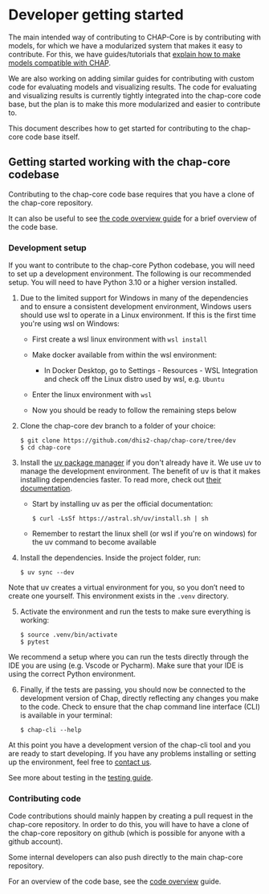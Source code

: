 # Developer getting started

The main intended way of contributing to CHAP-Core is by contributing with models, for which we have a modularized system that makes it easy to contribute.
For this, we have guides/tutorials that [explain how to make models compatible with CHAP](../external_models/making_external_models_compatible.rst).

We are also working on adding similar guides for contributing with custom code for evaluating models and visualizing results.
The code for evaluating and visualizing results is currently tightly integrated into the chap-core code base, but the plan is to 
make this more modularized and easier to contribute to.

This document describes how to get started for contributing to the chap-core code base itself. 


## Getting started working with the chap-core codebase

Contributing to the chap-core code base requires that you have a clone of the chap-core repository.

It can also be useful to see [the code overview guide](code_overview.rst) for a brief overview of the code base.

### Development setup

If you want to contribute to the chap-core Python codebase, you will need to set up a development environment. 
The following is our recommended setup. You will need to have Python 3.10 or a higher version installed.

1. Due to the limited support for Windows in many of the dependencies and to ensure a consistent development environment, 
Windows users should use wsl to operate in a Linux environment. If this is the first time you're using wsl on Windows:

    * First create a wsl linux environment with `wsl install`

    * Make docker available from within the wsl environment:

      * In Docker Desktop, go to Settings - Resources - WSL Integration and check off the Linux distro used by wsl, e.g. `Ubuntu`

    * Enter the linux environment with `wsl`

    * Now you should be ready to follow the remaining steps below

2. Clone the chap-core dev branch to a folder of your choice:

    ```
    $ git clone https://github.com/dhis2-chap/chap-core/tree/dev
    $ cd chap-core
    ```

3. Install the [uv package manager](https://docs.astral.sh/uv/getting-started/installation/) if you don't already have it. 
We use uv to manage the development environment. 
The benefit of uv is that it makes installing dependencies faster. 
To read more, check out [their documentation](https://docs.astral.sh/uv/getting-started/installation/).

    * Start by installing uv as per the official documentation:

      ```
      $ curl -LsSf https://astral.sh/uv/install.sh | sh
      ```

    * Remember to restart the linux shell (or wsl if you're on windows) for the uv command to become available

4. Install the dependencies. Inside the project folder, run:

      ```
      $ uv sync --dev
      ```

Note that uv creates a virtual environment for you, so you don’t need to create one yourself. 
This environment exists in the `.venv` directory. 

5. Activate the environment and run the tests to make sure everything is working:

      ```
      $ source .venv/bin/activate 
      $ pytest
      ```

We recommend a setup where you can run the tests directly through the IDE you are using (e.g. Vscode or Pycharm). 
Make sure that your IDE is using the correct Python environment.

6. Finally, if the tests are passing, you should now be connected to the development version of Chap, directly reflecting 
any changes you make to the code. Check to ensure that the chap command line interface (CLI) is available in your terminal:

      ```
      $ chap-cli --help
      ```

At this point you have a development version of the chap-cli tool and you are ready to start developing. 
If you have any problems installing or setting up the environment, feel free to [contact us](https://github.com/dhis2-chap/chap-core/wiki>). 

See more about testing in the [testing guide](testing.rst).


### Contributing code

Code contributions should mainly happen by creating a pull request in the chap-core repository. In order to do this, you
will have to have a clone of the chap-core repository on github (which is possible for anyone with a github account).

Some internal developers can also push directly to the main chap-core repository.

For an overview of the code base, see the [code overview](code_overview) guide.
